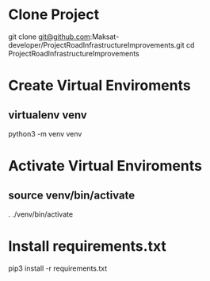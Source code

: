 # Clone Project
git clone git@github.com:Maksat-developer/ProjectRoadInfrastructureImprovements.git
cd ProjectRoadInfrastructureImprovements

# Create Virtual Enviroments
virtualenv venv
------------------------------
python3 -m venv venv 

# Activate Virtual Enviroments

source venv/bin/activate
------------------------------
. ./venv/bin/activate

# Install requirements.txt
pip3 install -r requirements.txt


